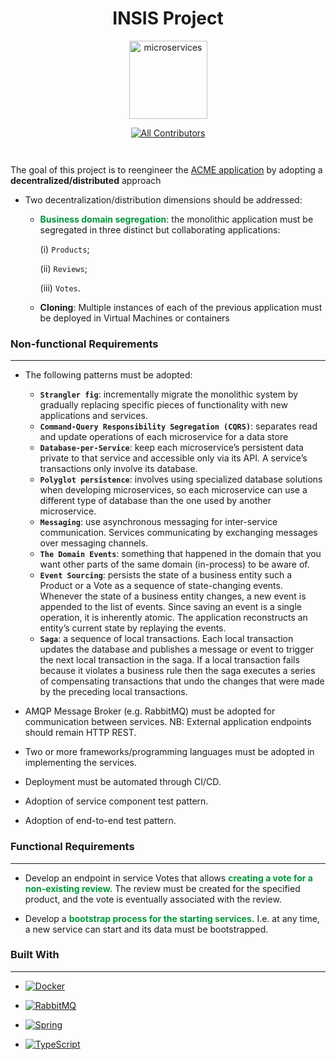 <div align="center" style="margin-top: 1em; margin-bottom: 3em;">

  <h1>INSIS Project</h1>
  <a><img alt="microservices" src=https://solace.com/wp-content/uploads/2020/05/microservices.png" alt="ethereum.org" width="125"></a>
  
  <!-- ALL-CONTRIBUTORS-BADGE:START - Do not remove or modify this section -->
[![All Contributors](https://img.shields.io/badge/all_contributors-3-darkgreen.svg?style=flate)](#contributors-url)
<!-- ALL-CONTRIBUTORS-BADGE:END -->
</div>

<!-- ABOUT THE PROJECT -->
The goal of this project is to reengineer the <a href="https://github.com/ana-rabelo/insis-monolithic-project" target="_blank">ACME application</a> by adopting a **decentralized/distributed** approach

- Two decentralization/distribution dimensions should be addressed:

    - <span style="color:#009639"><b>Business domain segregation</b></span>: the monolithic application must be segregated in three distinct but collaborating applications:
    
        (i) `Products`; 
        
        (ii) `Reviews`;
        
        (iii) `Votes`.

    - <b>Cloning</b>: Multiple instances of each of the previous application must be deployed in Virtual Machines or containers

<!-- REQUIREMENTS -->
### **Non-functional Requirements**
<hr />

- The following patterns must be adopted:

    - <b>`Strangler fig`</b>: incrementally migrate the monolithic system by gradually replacing specific pieces of functionality with new applications and services.
    - **`Command-Query Responsibility Segregation (CQRS)`**: separates read and update operations of each microservice for a data store 
    - **`Database-per-Service`**: keep each microservice’s persistent data private to that service and accessible only via its API. A service’s transactions only involve its database.
    - **`Polyglot persistence`**: involves using specialized database solutions when developing microservices, so each microservice can use a different type of database than the one used by another microservice.
    - **`Messaging`**: use asynchronous messaging for inter-service communication. Services communicating by exchanging messages over messaging channels.
    - **`The Domain Events`**: something that happened in the domain that you want other parts of the same domain (in-process) to be aware of. 
    - **`Event Sourcing`**: persists the state of a business entity such a Product or a Vote as a sequence of state-changing events. Whenever the state of a business entity changes, a new event is appended to the list of events. Since saving an event is a single operation, it is inherently atomic. The application reconstructs an entity’s current state by replaying the events.
    - **`Saga`**: a sequence of local transactions. Each local transaction updates the database and publishes a message or event to trigger the next local transaction in the saga. If a local transaction fails because it violates a business rule then the saga executes a series of compensating transactions that undo the changes that were made by the preceding local transactions.

 <p>


- AMQP Message Broker (e.g. RabbitMQ) must be adopted for communication between services. 
NB: External application endpoints should remain HTTP REST.

- Two or more frameworks/programming languages must be adopted in implementing the services.
- Deployment must be automated through CI/CD.
- Adoption of service component test pattern.
- Adoption of end-to-end test pattern. 
<p>

### **Functional Requirements**
<hr />

- Develop an endpoint in service Votes that allows <span style="color:#009639"><b>creating a vote for a non-existing review.</b></span> The review must be created for the specified product, and the vote is eventually associated with the review.

- Develop a <span style="color:#009639"><b>bootstrap process for the starting services.</b></span> I.e. at any time, a new service can start and its data must be bootstrapped.

<!-- BUILD -->
### **Built With**
<hr/>

- [![Docker][docker]][Docker-url]

- [![RabbitMQ][rabbitmq]][RabbitMQ-url]

- [![Spring][spring]][Spring-url]
    
- [![TypeScript][typescript]][typescript-url]

<!-- MARKDOWN LINKS & IMAGES -->
[docker]: https://img.shields.io/badge/Docker-2CA5E0?style=for-the-badge&logo=docker&logoColor=white&style=flat
[Docker-url]: https://www.docker.com/
[RabbitMQ]: https://img.shields.io/badge/rabbitmq-%23FF6600.svg?&style=for-the-badge&logo=rabbitmq&logoColor=white&style=flat
[RabbitMQ-url]: https://www.rabbitmq.com/
[Spring]: https://img.shields.io/badge/Spring-6DB33F?style=for-the-badge&logo=spring&logoColor=white&style=flat
[Spring-url]: https://spring.io/
[Typescript]:https://img.shields.io/badge/TypeScript-007ACC?style=for-the-badge&logo=typescript&logoColor=white&style=flat
[typescript-url]:https://www.typescriptlang.org/
